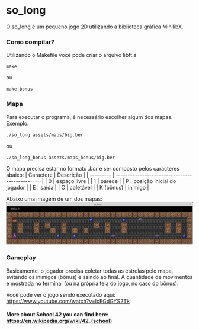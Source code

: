 # so_long
O so_long é um pequeno jogo 2D utilizando a biblioteca gráfica MinilibX.

### Como compilar?
Utilizando o Makefile você pode criar o arquivo libft.a
```
make
```
ou
```
make bonus
```

### Mapa
Para executar o programa, é necessário escolher algum dos mapas. Exemplo:
```
./so_long assets/maps/big.ber
```
ou
```
./so_long_bonus assets/maps_bonus/big.ber
```
O mapa precisa estar no formato *.ber* e ser composto pelos caracteres abaixo:
| Caractere | Descrição                                      |
| --------- | -----------------------------------------------|
| 0         | espaço livre |
| 1         | parede |
| P         | posição inicial do jogador |
| E         | saída |
| C         | coletável |
| K (bônus) | inimigo |

Abaixo uma imagem de um dos mapas:
![](./assets/images/screenshot.png)

### Gameplay
Basicamente, o jogador precisa coletar todas as estrelas pelo mapa, evitando os inimigos (bônus) e saindo ao final.
A quantidade de movimentos é mostrada no terminal (ou na própria tela do jogo, no caso do bônus).

Você pode ver o jogo sendo executado aqui: https://www.youtube.com/watch?v=IcEGdGYS2Tk


#### More about School 42 you can find here: https://en.wikipedia.org/wiki/42_(school)
